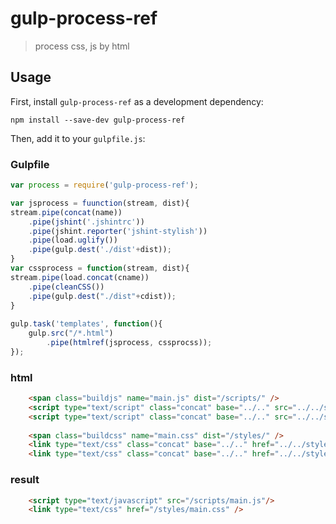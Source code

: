 # gulp-process-ref

> process css, js by html

## Usage

First, install `gulp-process-ref` as a development dependency:

```shell
npm install --save-dev gulp-process-ref
```

Then, add it to your `gulpfile.js`:

### Gulpfile
```javascript
var process = require('gulp-process-ref');

var jsprocess = fuunction(stream, dist){
stream.pipe(concat(name))
	.pipe(jshint('.jshintrc'))
	.pipe(jshint.reporter('jshint-stylish'))
	.pipe(load.uglify())
	.pipe(gulp.dest('./dist'+dist));
}
var cssprocess = function(stream, dist){
stream.pipe(load.concat(cname))
	.pipe(cleanCSS())
	.pipe(gulp.dest("./dist"+cdist));
}
 
gulp.task('templates', function(){
	gulp.src("/*.html")
		.pipe(htmlref(jsprocess, cssprocss));
});
```

### html
```html
	<span class="buildjs" name="main.js" dist="/scripts/" />
	<script type="text/script" class="concat" base="../.." src="../../script/main.js"></script>
	<script type="text/script" class="concat" base="../.." src="../../script/config.js"></script>
	
	<span class="buildcss" name="main.css" dist="/styles/" />
	<link type="text/css" class="concat" base="../.." href="../../styles/main.css"></link>
	<link type="text/css" class="concat" base="../.." href="../../styles/style1.css"></link>
```

### result
```html
	<script type="text/javascript" src="/scripts/main.js"/>
	<link type="text/css" href="/styles/main.css" />
```
